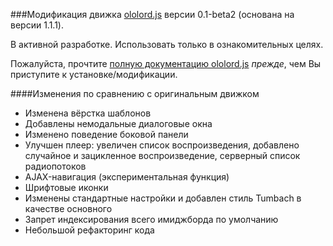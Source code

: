 ###Модификация движка [ololord.js](https://github.com/ololoepepe/ololord.js) версии 0.1-beta2 (основана на версии 1.1.1).

В активной разработке. Использовать только в ознакомительных целях.

Пожалуйста, прочтите [полную документацию ololord.js](https://github.com/ololoepepe/ololord.js/wiki) *прежде*, чем Вы приступите к установке/модификации.

####Изменения по сравнению с оригинальным движком
* Изменена вёрстка шаблонов
* Добавлены немодальные диалоговые окна
* Изменено поведение боковой панели
* Улучшен плеер: увеличен список воспроизведения, добавлено случайное и зацикленное воспроизведение, серверный список радиопотоков
* AJAX-навигация (экспериментальная функция)
* Шрифтовые иконки
* Изменены стандартные настройки и добавлен стиль Tumbach в качестве основного
* Запрет индексирования всего имиджборда по умолчанию
* Небольшой рефакторинг кода